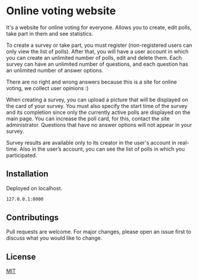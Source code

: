# Online voting website
It's a website for online voting for everyone. Allows you to create, edit polls, take part in them and see statistics.

To create a survey or take part, you must register (non-registered users can only view the list of polls). After that, you will have a user account in which you can create an unlimited number of polls, edit and delete them.
Each survey can have an unlimited number of questions, and each question has an unlimited number of answer options.

There are no right and wrong answers because this is a site for online voting, we collect user opinions :)

When creating a survey, you can upload a picture that will be displayed on the card of your survey. You must also specify the start time of the survey and its completion since only the currently active polls are displayed on the main page. You can increase the poll card, for this, contact the site administrator.
Questions that have no answer options will not appear in your survey.

Survey results are available only to its creator in the user's account in real-time. Also in the user’s account, you can see the list of polls in which you participated.

## Installation
Deployed on localhost.

```bash
127.0.0.1:8000
```

## Contributings
Pull requests are welcome. For major changes, please open an issue first to discuss what you would like to change.

## License
[MIT](https://choosealicense.com/licenses/mit/)
